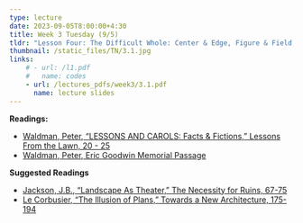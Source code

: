 ```yaml
---
type: lecture
date: 2023-09-05T8:00:00+4:30
title: Week 3 Tuesday (9/5)
tldr: "Lesson Four: The Difficult Whole: Center & Edge, Figure & Field, The Composition of Conjunctions"
thumbnail: /static_files/TN/3.1.jpg
links: 
    # - url: /l1.pdf
    #   name: codes
    - url: /lectures_pdfs/week3/3.1.pdf
      name: lecture slides
---
```

**Readings:**
- [Waldman, Peter, “LESSONS AND CAROLS: Facts & Fictions,” Lessons From the Lawn, 20 - 25](/readings_pdfs/week2/TH/r1.pdf)
- [Waldman, Peter, Eric Goodwin Memorial Passage](/readings_pdfs/week2/TH/r2.pdf)

**Suggested Readings**
- [Jackson, J.B., “Landscape As Theater,” The Necessity for Ruins, 67-75](/readings_pdfs/week2/TH/r3.pdf)
- [Le Corbusier, “The Illusion of Plans,” Towards a New Architecture, 175-194](/readings_pdfs/week2/TH/r4.pdf)


